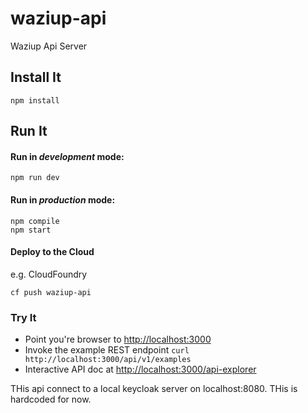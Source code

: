 # waziup-api

Waziup Api Server

## Install It
```
npm install
```

## Run It
#### Run in *development* mode:

```
npm run dev
```

#### Run in *production* mode:

```
npm compile
npm start
```

#### Deploy to the Cloud
e.g. CloudFoundry

```
cf push waziup-api
```

### Try It
* Point you're browser to [http://localhost:3000](http://localhost:3000)
* Invoke the example REST endpoint `curl http://localhost:3000/api/v1/examples`
* Interactive API doc at [http://localhost:3000/api-explorer](http://localhost:3000/api-explorer)

THis api connect to a local keycloak server on localhost:8080. THis is hardcoded for now.

   
